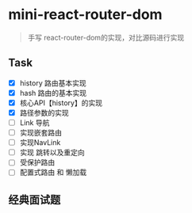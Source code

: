 # mini-react-router-dom

> 手写 react-router-dom的实现，对比源码进行实现

## Task

- [x] history 路由基本实现
- [x] hash 路由的基本实现
- [x] 核心API【history】的实现
- [x] 路径参数的实现
- [ ] Link 导航
- [ ] 实现嵌套路由
- [ ] 实现NavLink
- [ ] 实现 跳转以及重定向
- [ ] 受保护路由
- [ ] 配置式路由 和 懒加载

## 经典面试题

